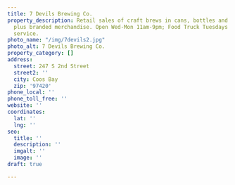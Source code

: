 ```yaml
---
title: 7 Devils Brewing Co.
property_description: Retail sales of craft brews in cans, bottles and growler fills,
  plus branded merchandise. Open Wed-Mon 11am-9pm; Food Truck Tuesdays Noon-7pm beverage
  service.
photo_name: "/img/7devils2.jpg"
photo_alt: 7 Devils Brewing Co.
property_category: []
address:
  street: 247 S 2nd Street
  street2: ''
  city: Coos Bay
  zip: '97420'
phone_local: ''
phone_toll_free: ''
website: ''
coordinates:
  lat: ''
  lng: ''
seo:
  title: ''
  description: ''
  imgalt: ''
  image: ''
draft: true

---
```

